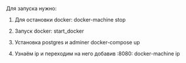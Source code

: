 Для запуска нужно:

1. Для остановки docker:
docker-machine stop

2. Запуск docker:
start_docker

3. Установка postgres и adminer
docker-compose up

4. Узнаём ip и переходим на него добавив :8080:
docker-machine ip
